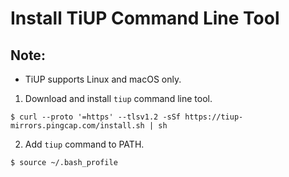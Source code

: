 # Install TiUP Command Line Tool

## Note:
+ TiUP supports Linux and macOS only.

1. Download and install `tiup` command line tool.
```
$ curl --proto '=https' --tlsv1.2 -sSf https://tiup-mirrors.pingcap.com/install.sh | sh
```

2. Add `tiup` command to PATH.
```
$ source ~/.bash_profile
```
